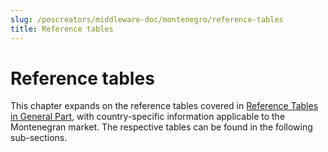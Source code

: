 ```yaml
---
slug: /poscreators/middleware-doc/montenegro/reference-tables
title: Reference tables
---
```


# Reference tables
This chapter expands on the reference tables covered in [Reference Tables in General Part](../../general/reference-tables/reference-tables.md#reference-tables), with country-specific information applicable to the Montenegran market. The respective tables can be found in the following sub-sections.
